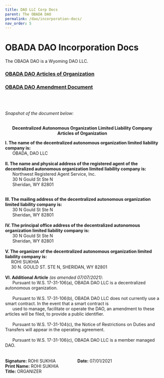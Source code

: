 ```yaml
--- 
title: DAO LLC Corp Docs
parent: The OBADA DAO
permalink: /dao/incorporation-docs/
nav_order: 5
---
```


# OBADA DAO Incorporation Docs


The OBADA DAO is a Wyoming DAO LLC.

### [OBADA DAO Articles of Organization](/foundation/main-nav/dao/DAO-Articles-of-Organization.pdf)
### [OBADA DAO Amendment Document](/foundation/main-nav/dao/DAO-AMENDMENT.pdf)


<br/><br/><br/>
<i>Snapshot of the document below:</i>
<br/><br/>
<p align="center"><strong>Decentralized Autonomous Organization Limited Liability Company
  <br/>Articles of Organization</strong><p>
  

<strong>I. The name of the decentralized autonomous organization limited liability company is:</strong>
<br/>
&nbsp;&nbsp;&nbsp;&nbsp;&nbsp; OBADA, DAO LLC
<br/><br/>
<strong>II. The name and physical address of the registered agent of the decentralized autonomous organization limited liability company is:</strong>
<br/>
&nbsp;&nbsp;&nbsp;&nbsp;&nbsp; Northwest Registered Agent Service, Inc.<br/>
&nbsp;&nbsp;&nbsp;&nbsp;&nbsp; 30 N Gould St Ste N<br/>
&nbsp;&nbsp;&nbsp;&nbsp;&nbsp; Sheridan, WY 82801<br/></p>
<br/>
<strong>III. The mailing address of the decentralized autonomous organization limited liability company is:</strong>
<br/>
&nbsp;&nbsp;&nbsp;&nbsp;&nbsp; 30 N Gould St Ste N<br/>
&nbsp;&nbsp;&nbsp;&nbsp;&nbsp; Sheridan, WY 82801<br/>
<br/>
<strong>IV. The principal office address of the decentralized autonomous organization limited liability company is:</strong>
<br/>
&nbsp;&nbsp;&nbsp;&nbsp;&nbsp; 30 N Gould St Ste N<br/>
&nbsp;&nbsp;&nbsp;&nbsp;&nbsp; Sheridan, WY 82801<br/>
<br/>
<strong>V. The organizer of the decentralized autonomous organization limited liability company is:</strong>
<br/>
&nbsp;&nbsp;&nbsp;&nbsp;&nbsp;ROHI SUKHIA<br/>
&nbsp;&nbsp;&nbsp;&nbsp;&nbsp;30 N. GOULD ST. STE N, SHERIDAN, WY 82801<br/>
<br/>
<strong>VI. Additional Article</strong><i> (as amended 07/07/2021)</i>:
<br/>
&nbsp;&nbsp;&nbsp;&nbsp;&nbsp; Pursuant to W.S. 17-31-106(a), OBADA DAO LLC is a decentralized autonomous organization.<br/><br/>
&nbsp;&nbsp;&nbsp;&nbsp;&nbsp; Pursuant to W.S. 17-31-106(b), OBADA DAO LLC does not currently use a smart contract.  In the event that a smart contract is<br/>  &nbsp;&nbsp;&nbsp;&nbsp;&nbsp; used to manage, facilitate or  operate the DAO, an amendment to these articles will be filed, to provide a public identifier.<br/><br/>
&nbsp;&nbsp;&nbsp;&nbsp;&nbsp; Pursuant to W.S. 17-31-104(c), the Notice of Restrictions on Duties and Transfers will appear in the operating agreement.<br/><br/>
&nbsp;&nbsp;&nbsp;&nbsp;&nbsp; Pursuant to W.S. 17-31-106(c), OBADA DAO LLC is a member managed DAO.<br/>
<br/><br/>
<strong>Signature:</strong> ROHI SUKHIA      &nbsp;&nbsp;&nbsp;&nbsp;&nbsp;&nbsp;&nbsp;&nbsp;&nbsp;&nbsp;&nbsp;&nbsp;&nbsp;&nbsp;&nbsp;&nbsp;           <strong>Date:</strong> 07/01/2021<br/>
<strong>Print Name:</strong> ROHI SUKHIA<br/>
<strong>Title:</strong> ORGANIZER<br/>
